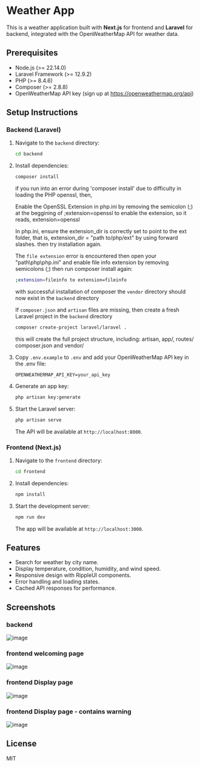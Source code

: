 # Weather App

This is a weather application built with **Next.js** for frontend and **Laravel** for backend, integrated with the OpenWeatherMap API for weather data.

## Prerequisites

- Node.js (&gt;= 22.14.0)
- Laravel Framework (&gt;= 12.9.2)
- PHP (&gt;= 8.4.6)
- Composer (&gt;= 2.8.8)
- OpenWeatherMap API key (sign up at https://openweathermap.org/api)

## Setup Instructions

### Backend (Laravel)

1. Navigate to the `backend` directory:

   ```bash
   cd backend
   ```

2. Install dependencies:

   ```bash
   composer install
   ```
   if you run into an error during 'composer install' due to difficulty in loading the PHP openssl, then,
   
   Enable the OpenSSL Extension in php.ini by removing the semicolon (;) at the beggining of ;extension=openssl to enable the extension,
   so it reads, extension=openssl
   
   In php.ini, ensure the extension_dir is correctly set to point to the ext folder, that is, extension_dir = "path to/php/ext" by using     forward slashes. then try installation again.

   The `file extension` error is encountered then open your "path\php\php.ini" and enable file info extension by removing semicolons (;)     then run composer install again:
   ```bash
   ;extension=fileinfo to extension=fileinfo
   ```

   with successful installation of composer the `vendor` directory should now exist in the `backend` directory

   If `composer.json` and `artisan` files are missing, then create a fresh Laravel project in the `backend` directory

   ```bash
   composer create-project laravel/laravel .
   ```
   this will create the full project structure, including: artisan, app/, routes/ composer.json and vendor/

4. Copy `.env.example` to `.env` and add your OpenWeatherMap API key in the .env file:

   ```env
   OPENWEATHERMAP_API_KEY=your_api_key
   ```

5. Generate an app key:

   ```bash
   php artisan key:generate
   ```

6. Start the Laravel server:

   ```bash
   php artisan serve
   ```

   The API will be available at `http://localhost:8000`.

### Frontend (Next.js)

1. Navigate to the `frontend` directory:

   ```bash
   cd frontend
   ```

2. Install dependencies:

   ```bash
   npm install
   ```

3. Start the development server:

   ```bash
   npm run dev
   ```

   The app will be available at `http://localhost:3000`.

## Features

- Search for weather by city name.
- Display temperature, condition, humidity, and wind speed.
- Responsive design with RippleUI components.
- Error handling and loading states.
- Cached API responses for performance.

## Screenshots

### backend
![image](https://github.com/user-attachments/assets/a602e790-c265-4630-8703-2be45d19ab34)

### frontend welcoming page
![image](https://github.com/user-attachments/assets/c7fc8145-b80a-4fc9-9206-54fa26318362)

### frontend Display page
![image](https://github.com/user-attachments/assets/e03a18d1-c62b-4c1c-8353-6fd1cb6fcb72)

### frontend Display page - contains warning
![image](https://github.com/user-attachments/assets/b80d849d-40f3-498e-8374-840e6a15e761)


## License

MIT
